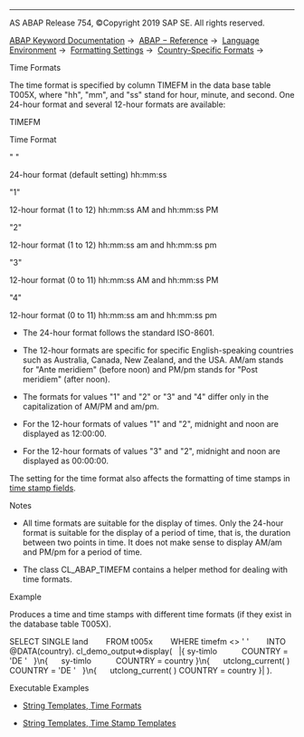   

* * *

AS ABAP Release 754, ©Copyright 2019 SAP SE. All rights reserved.

[ABAP Keyword Documentation](javascript:call_link\('abenabap.htm'\)) →  [ABAP − Reference](javascript:call_link\('abenabap_reference.htm'\)) →  [Language Environment](javascript:call_link\('abenlanguage.htm'\)) →  [Formatting Settings](javascript:call_link\('abencountry.htm'\)) →  [Country-Specific Formats](javascript:call_link\('abencountry_formats.htm'\)) → 

Time Formats

The time format is specified by column TIMEFM in the data base table T005X, where "hh", "mm", and "ss" stand for hour, minute, and second. One 24-hour format and several 12-hour formats are available:

TIMEFM

Time Format

" "

24-hour format (default setting) hh:mm:ss

"1"

12-hour format (1 to 12) hh:mm:ss AM and hh:mm:ss PM

"2"

12-hour format (1 to 12) hh:mm:ss am and hh:mm:ss pm

"3"

12-hour format (0 to 11) hh:mm:ss AM and hh:mm:ss PM

"4"

12-hour format (0 to 11) hh:mm:ss am and hh:mm:ss pm

-   The 24-hour format follows the standard ISO-8601.

-   The 12-hour formats are specific for specific English-speaking countries such as Australia, Canada, New Zealand, and the USA. AM/am stands for "Ante meridiem" (before noon) and PM/pm stands for "Post meridiem" (after noon).

-   The formats for values "1" and "2" or "3" and "4" differ only in the capitalization of AM/PM and am/pm.

-   For the 12-hour formats of values "1" and "2", midnight and noon are displayed as 12:00:00.

-   For the 12-hour formats of values "3" and "2", midnight and noon are displayed as 00:00:00.

The setting for the time format also affects the formatting of time stamps in [time stamp fields](javascript:call_link\('abentimestamp_field_glosry.htm'\) "Glossary Entry").

Notes

-   All time formats are suitable for the display of times. Only the 24-hour format is suitable for the display of a period of time, that is, the duration between two points in time. It does not make sense to display AM/am and PM/pm for a period of time.

-   The class CL\_ABAP\_TIMEFM contains a helper method for dealing with time formats.

Example

Produces a time and time stamps with different time formats (if they exist in the database table T005X).

SELECT SINGLE land
       FROM t005x
       WHERE timefm <> ' '
       INTO @DATA(country).
cl\_demo\_output=>display(
  |{ sy-timlo           COUNTRY = 'DE '   }\\n{
     sy-timlo           COUNTRY = country }\\n{
     utclong\_current( ) COUNTRY = 'DE '   }\\n{
     utclong\_current( ) COUNTRY = country }| ).

Executable Examples

-   [String Templates, Time Formats](javascript:call_link\('abenstring_template_time_abexa.htm'\))

-   [String Templates, Time Stamp Templates](javascript:call_link\('abenstring_template_utc_abexa.htm'\))
